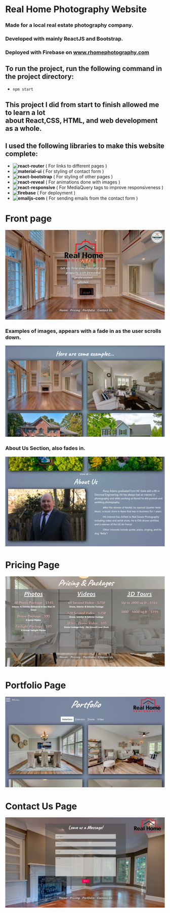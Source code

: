 # Real Home Photography Website

### Made for a local real estate photography company.

### Developed with mainly ReactJS and Bootstrap.

### Deployed with Firebase on www.rhomephotography.com

## To run the project, run the following command in the project directory:
  - `npm start`

## This project I did from start to finish allowed me to learn a lot <br/> about React,CSS, HTML, and web development as a whole.

## I used the following libraries to make this website complete:
  - <b>![react-router](https://reactrouter.com/web/guides/quick-start)</b> ( For links to different pages )
  - <b>![material-ui](https://material-ui.com/)</b> ( For styling of contact form )
  - <b>![react-bootstrap](https://react-bootstrap.github.io/getting-started/introduction)</b> ( For styling of other pages )
  - <b>![react-reveal](https://www.react-reveal.com/docs/)</b> ( For animations done with images )
  - <b>![react-responsive](https://www.npmjs.com/package/react-responsive)</b> ( For MediaQuery tags to improve responsiveness )
  - <b>![firebase](https://firebase.google.com/docs/web/setup)</b> ( For deployment )
  - <b>![emailjs-com](https://www.emailjs.com/)</b> ( For sending emails from the contact form )

# Front page

![image](readmeImages/Frontpage1.png)
### Examples of images, appears with a fade in as the user scrolls down.
![image](readmeImages/Frontpage2.png)
### About Us Section, also fades in.
![image](readmeImages/Frontpage3.png)

# Pricing Page
![image](readmeImages/PricingPage.png)

# Portfolio Page
![image](readmeImages/PortfolioPage.png)

# Contact Us Page
![image](readmeImages/ContactPage.png)
